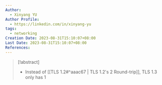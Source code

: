 ```yaml
---
Author:
  - Xinyang YU
Author Profile:
  - https://linkedin.com/in/xinyang-yu
tags:
  - networking
Creation Date: 2023-08-31T15:10:07+08:00
Last Date: 2023-08-31T15:10:07+08:00
References:
---
```

>[!abstract]
>- Instead of [[TLS 1.2#^aaac67 | TLS 1.2's 2 Round-trip]], TLS 1.3 only has 1